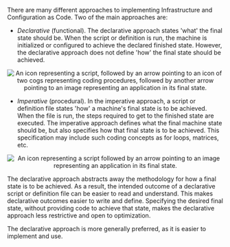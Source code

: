 There are many different approaches to implementing Infrastructure and Configuration as Code. Two of the main approaches are:

- *Declarative* (functional). The declarative approach states 'what' the final state should be. When the script or definition is run, the machine is initialized or configured to achieve the declared finished state. However, the declarative approach does not define 'how' the final state should be achieved.

<p style="text-align:center;"><img src="../Linked_Image_Files/declarative.png" alt="An icon representing a script, followed by an arrow pointing to an icon of two cogs representing coding procedures, followed by another arrow pointing to an image representing an application in its final state."></p>

- *Imperative* (procedural). In the imperative approach, a script or definition file states 'how' a machine's final state is to be achieved. When the file is run, the steps required to get to the finished state are executed. The imperative approach defines what the final machine state should be, but also specifies how that final state is to be achieved. This specification may include such coding concepts as for loops, matrices, etc.

<p style="text-align:center;"><img src="../Linked_Image_Files/imperative.png" alt="An icon representing a script followed by an arrow pointing to an image representing an application in its final state."></p>

The declarative approach abstracts away the methodology for how a final state is to be achieved. As a result, the intended outcome of a declarative script or definition file can be easier to read and understand. This makes declarative outcomes easier to write and define. Specifying the desired final state, without providing code to achieve that state, makes the declarative approach less restrictive and open to optimization.

The declarative approach is more generally preferred, as it is easier to implement and use.
